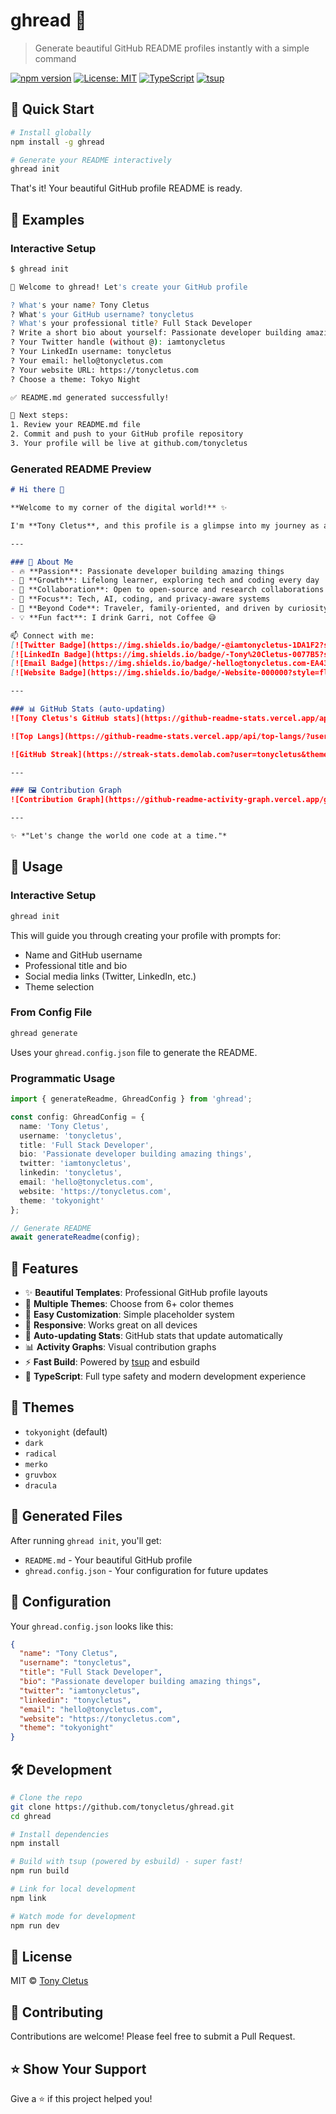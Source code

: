 # ghread 📝

> Generate beautiful GitHub README profiles instantly with a simple command

[![npm version](https://badge.fury.io/js/ghread.svg)](https://badge.fury.io/js/ghread)
[![License: MIT](https://img.shields.io/badge/License-MIT-yellow.svg)](https://opensource.org/licenses/MIT)
[![TypeScript](https://img.shields.io/badge/TypeScript-007ACC?logo=typescript&logoColor=white)](https://www.typescriptlang.org/)
[![tsup](https://img.shields.io/badge/bundled%20with-tsup-FF6B6B?logo=esbuild&logoColor=white)](https://tsup.egoist.dev/)

## 🚀 Quick Start

```bash
# Install globally
npm install -g ghread

# Generate your README interactively
ghread init
```

That's it! Your beautiful GitHub profile README is ready.

## 📖 Examples

### Interactive Setup
```bash
$ ghread init

🚀 Welcome to ghread! Let's create your GitHub profile

? What's your name? Tony Cletus
? What's your GitHub username? tonycletus
? What's your professional title? Full Stack Developer
? Write a short bio about yourself: Passionate developer building amazing things
? Your Twitter handle (without @): iamtonycletus
? Your LinkedIn username: tonycletus
? Your email: hello@tonycletus.com
? Your website URL: https://tonycletus.com
? Choose a theme: Tokyo Night

✅ README.md generated successfully!

📝 Next steps:
1. Review your README.md file
2. Commit and push to your GitHub profile repository
3. Your profile will be live at github.com/tonycletus
```

### Generated README Preview
```markdown
# Hi there 👋

**Welcome to my corner of the digital world!** ✨

I'm **Tony Cletus**, and this profile is a glimpse into my journey as a Full Stack Developer.

---

### 🚀 About Me
- 🔥 **Passion**: Passionate developer building amazing things
- 🌱 **Growth**: Lifelong learner, exploring tech and coding every day
- 👯 **Collaboration**: Open to open-source and research collaborations
- 💬 **Focus**: Tech, AI, coding, and privacy-aware systems
- 💎 **Beyond Code**: Traveler, family-oriented, and driven by curiosity
- 💡 **Fun fact**: I drink Garri, not Coffee 😅

📫 Connect with me:
[![Twitter Badge](https://img.shields.io/badge/-@iamtonycletus-1DA1F2?style=flat&logo=twitter&logoColor=white)](https://twitter.com/iamtonycletus)
[![LinkedIn Badge](https://img.shields.io/badge/-Tony%20Cletus-0077B5?style=flat&logo=linkedin&logoColor=white)](https://www.linkedin.com/in/tonycletus)
[![Email Badge](https://img.shields.io/badge/-hello@tonycletus.com-EA4335?style=flat&logo=gmail&logoColor=white)](mailto:hello@tonycletus.com)
[![Website Badge](https://img.shields.io/badge/-Website-000000?style=flat&logo=About.me&logoColor=white)](https://tonycletus.com)

---

### 📊 GitHub Stats (auto-updating)
![Tony Cletus's GitHub stats](https://github-readme-stats.vercel.app/api?username=tonycletus&show_icons=true&count_private=true&theme=tokyonight)

![Top Langs](https://github-readme-stats.vercel.app/api/top-langs/?username=tonycletus&layout=compact&count_private=true&theme=tokyonight)

![GitHub Streak](https://streak-stats.demolab.com?user=tonycletus&theme=tokyonight&hide_border=false)

---

### 🖼 Contribution Graph
![Contribution Graph](https://github-readme-activity-graph.vercel.app/graph?username=tonycletus&theme=tokyonight&hide_border=false)

---

✨ *"Let's change the world one code at a time."*
```

## 📖 Usage

### Interactive Setup
```bash
ghread init
```
This will guide you through creating your profile with prompts for:
- Name and GitHub username
- Professional title and bio
- Social media links (Twitter, LinkedIn, etc.)
- Theme selection

### From Config File
```bash
ghread generate
```
Uses your `ghread.config.json` file to generate the README.

### Programmatic Usage
```typescript
import { generateReadme, GhreadConfig } from 'ghread';

const config: GhreadConfig = {
  name: 'Tony Cletus',
  username: 'tonycletus',
  title: 'Full Stack Developer',
  bio: 'Passionate developer building amazing things',
  twitter: 'iamtonycletus',
  linkedin: 'tonycletus',
  email: 'hello@tonycletus.com',
  website: 'https://tonycletus.com',
  theme: 'tokyonight'
};

// Generate README
await generateReadme(config);
```

## 🎨 Features

- ✨ **Beautiful Templates**: Professional GitHub profile layouts
- 🎨 **Multiple Themes**: Choose from 6+ color themes
- 🔧 **Easy Customization**: Simple placeholder system
- 📱 **Responsive**: Works great on all devices
- 🚀 **Auto-updating Stats**: GitHub stats that update automatically
- 📊 **Activity Graphs**: Visual contribution graphs
- ⚡ **Fast Build**: Powered by [tsup](https://www.npmjs.com/package/tsup) and esbuild
- 🎯 **TypeScript**: Full type safety and modern development experience

## 🎯 Themes

- `tokyonight` (default)
- `dark`
- `radical`
- `merko`
- `gruvbox`
- `dracula`

## 📁 Generated Files

After running `ghread init`, you'll get:

- `README.md` - Your beautiful GitHub profile
- `ghread.config.json` - Your configuration for future updates

## 🔧 Configuration

Your `ghread.config.json` looks like this:

```json
{
  "name": "Tony Cletus",
  "username": "tonycletus",
  "title": "Full Stack Developer",
  "bio": "Passionate developer building amazing things",
  "twitter": "iamtonycletus",
  "linkedin": "tonycletus",
  "email": "hello@tonycletus.com",
  "website": "https://tonycletus.com",
  "theme": "tokyonight"
}
```

## 🛠 Development

```bash
# Clone the repo
git clone https://github.com/tonycletus/ghread.git
cd ghread

# Install dependencies
npm install

# Build with tsup (powered by esbuild) - super fast!
npm run build

# Link for local development
npm link

# Watch mode for development
npm run dev
```

## 📄 License

MIT © [Tony Cletus](https://github.com/tonycletus)

## 🤝 Contributing

Contributions are welcome! Please feel free to submit a Pull Request.

## ⭐ Show Your Support

Give a ⭐️ if this project helped you!